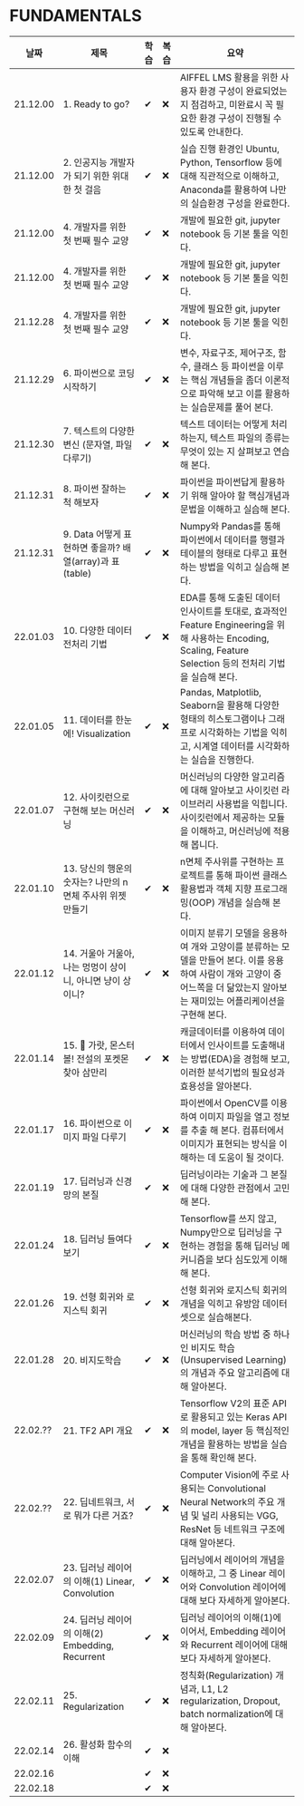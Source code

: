 # FUNDAMENTALS


|   날짜    |제목|학습|복습|요약|
|---|---|---|---|---|
|21.12.00|1. Ready to go?|✔|❌|AIFFEL LMS 활용을 위한 사용자 환경 구성이 완료되었는지 점검하고, 미완료시 꼭 필요한 환경 구성이 진행될 수 있도록 안내한다.|
|21.12.00|2. 인공지능 개발자가 되기 위한 위대한 첫 걸음|✔|❌|실습 진행 환경인 Ubuntu, Python, Tensorflow 등에 대해 직관적으로 이해하고, Anaconda를 활용하여 나만의 실습환경 구성을 완료한다.
|21.12.00|4. 개발자를 위한 첫 번째 필수 교양|✔|❌|개발에 필요한 git, jupyter notebook 등 기본 툴을 익힌다.|
|21.12.00|4. 개발자를 위한 첫 번째 필수 교양|✔|❌|개발에 필요한 git, jupyter notebook 등 기본 툴을 익힌다.|
|21.12.28|4. 개발자를 위한 첫 번째 필수 교양|✔|❌|개발에 필요한 git, jupyter notebook 등 기본 툴을 익힌다.|
|21.12.29|6. 파이썬으로 코딩 시작하기|✔|❌|변수, 자료구조, 제어구조, 함수, 클래스 등 파이썬을 이루는 핵심 개념들을 좀더 이론적으로 파악해 보고 이를 활용하는 실습문제를 풀어 본다.|
|21.12.30|7. 텍스트의 다양한 변신 (문자열, 파일 다루기)|✔|❌|텍스트 데이터는 어떻게 처리하는지, 텍스트 파일의 종류는 무엇이 있는 지 살펴보고 연습해 본다.|
|21.12.31|8. 파이썬 잘하는 척 해보자|✔|❌|파이썬을 파이썬답게 활용하기 위해 알아야 할 핵심개념과 문법을 이해하고 실습해 본다.|
|21.12.31|9. Data 어떻게 표현하면 좋을까? 배열(array)과 표(table)|✔|❌|Numpy와 Pandas를 통해 파이썬에서 데이터를 행렬과 테이블의 형태로 다루고 표현하는 방법을 익히고 실습해 본다.|
|22.01.03|10. 다양한 데이터 전처리 기법|✔|❌|EDA를 통해 도출된 데이터 인사이트를 토대로, 효과적인 Feature Engineering을 위해 사용하는 Encoding, Scaling, Feature Selection 등의 전처리 기법을 실습해 본다.|
|22.01.05|11. 데이터를 한눈에! Visualization|✔|❌|Pandas, Matplotlib, Seaborn을 활용해 다양한 형태의 히스토그램이나 그래프로 시각화하는 기법을 익히고, 시계열 데이터를 시각화하는 실습을 진행한다.|
|22.01.07|12. 사이킷런으로 구현해 보는 머신러닝|✔|❌|머신러닝의 다양한 알고리즘에 대해 알아보고 사이킷런 라이브러리 사용법을 익힙니다. 사이킷런에서 제공하는 모듈을 이해하고, 머신러닝에 적용해 봅니다.|
|22.01.10|13. 당신의 행운의 숫자는? 나만의 n면체 주사위 위젯 만들기|✔|❌|n면체 주사위를 구현하는 프로젝트를 통해 파이썬 클래스 활용법과 객체 지향 프로그래밍(OOP) 개념을 실습해 본다.|
|22.01.12|14. 거울아 거울아, 나는 멍멍이 상이니, 아니면 냥이 상이니?|✔|❌|이미지 분류기 모델을 응용하여 개와 고양이를 분류하는 모델을 만들어 본다. 이를 응용하여 사람이 개와 고양이 중 어느쪽을 더 닮았는지 알아보는 재미있는 어플리케이션을 구현해 본다.|
|22.01.14|15. 🦄 가랏, 몬스터볼! 전설의 포켓몬 찾아 삼만리|✔|❌|캐글데이터를 이용하여 데이터에서 인사이트를 도출해내는 방법(EDA)을 경험해 보고, 이러한 분석기법의 필요성과 효용성을 알아본다.|
|22.01.17|16. 파이썬으로 이미지 파일 다루기|✔|❌|파이썬에서 OpenCV를 이용하여 이미지 파일을 열고 정보를 추출 해 본다. 컴퓨터에서 이미지가 표현되는 방식을 이해하는 데 도움이 될 것이다.|
|22.01.19|17. 딥러닝과 신경망의 본질|✔|❌|딥러닝이라는 기술과 그 본질에 대해 다양한 관점에서 고민해 본다.|
|22.01.24|18. 딥러닝 들여다보기|✔|❌|Tensorflow를 쓰지 않고, Numpy만으로 딥러닝을 구현하는 경험을 통해 딥러닝 메커니즘을 보다 심도있게 이해해 본다.|
|22.01.26|19. 선형 회귀와 로지스틱 회귀|✔|❌|선형 회귀와 로지스틱 회귀의 개념을 익히고 유방암 데이터 셋으로 실습해본다.|
|22.01.28|20. 비지도학습|✔|❌|머신러닝의 학습 방법 중 하나인 비지도 학습(Unsupervised Learning)의 개념과 주요 알고리즘에 대해 알아본다.|
|22.02.??|21. TF2 API 개요|✔|❌|Tensorflow V2의 표준 API로 활용되고 있는 Keras API의 model, layer 등 핵심적인 개념을 활용하는 방법을 실습을 통해 확인해 본다.|
|22.02.??|22. 딥네트워크, 서로 뭐가 다른 거죠?|✔|❌|Computer Vision에 주로 사용되는 Convolutional Neural Network의 주요 개념 및 널리 사용되는 VGG, ResNet 등 네트워크 구조에 대해 알아본다.|
|22.02.07|23. 딥러닝 레이어의 이해(1) Linear, Convolution|✔|❌|딥러닝에서 레이어의 개념을 이해하고, 그 중 Linear 레이어와 Convolution 레이어에 대해 보다 자세하게 알아본다.|
|22.02.09|24. 딥러닝 레이어의 이해(2) Embedding, Recurrent|✔|❌|딥러닝 레이어의 이해(1)에 이어서, Embedding 레이어와 Recurrent 레이어에 대해 보다 자세하게 알아본다.|
|22.02.11|25. Regularization|✔|❌|정칙화(Regularization) 개념과, L1, L2 regularization, Dropout, batch normalization에 대해 알아본다.|
|22.02.14|26. 활성화 함수의 이해|✔|❌||
|22.02.16||✔|❌||
|22.02.18||✔|❌||
